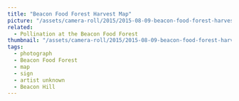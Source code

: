 ```yaml
---
title: "Beacon Food Forest Harvest Map"
picture: "/assets/camera-roll/2015/2015-08-09-beacon-food-forest-harvest-map/20150809_202650200_iOS.jpg"
related:
  - Pollination at the Beacon Food Forest
thumbnail: "/assets/camera-roll/2015/2015-08-09-beacon-food-forest-harvest-map/20150809_202650200_iOS-thumbnail.jpg"
tags:
  - photograph
  - Beacon Food Forest
  - map
  - sign
  - artist unknown
  - Beacon Hill
---
```

